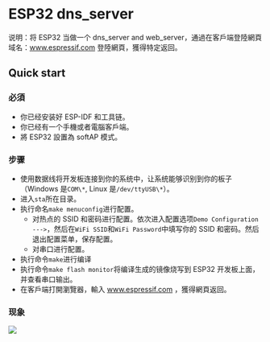 # ESP32 dns_server

说明：将 ESP32 当做一个 dns_server and web_server，通過在客戶端登陸網頁域名：www.espressif.com 登陸網頁，獲得特定返回。
## Quick start

### 必須

- 你已经安装好 ESP-IDF 和工具链。
- 你已经有一个手機或者電腦客戶端。
- 將 ESP32 設置為 softAP 模式。

### 步骤

- 使用数据线将开发板连接到你的系统中，让系统能够识别到你的板子（Windows 是`COM\*`, Linux 是`/dev/ttyUSB\*`）。
- 进入`sta`所在目录。
- 执行命名`make menuconfig`进行配置。
  - 对热点的 SSID 和密码进行配置。依次进入配置选项`Demo Configuration  --->`，然后在`WiFi SSID`和`WiFi Password`中填写你的 SSID 和密码。然后退出配置菜单，保存配置。
  - 对串口进行配置。
- 执行命令`make`进行编译
- 执行命令`make flash monitor`将编译生成的镜像烧写到 ESP32 开发板上面，并查看串口输出。
- 在客戶端打開瀏覽器，輸入 www.espressif.com ，獲得網頁返回。

### 现象

![](http://i.imgur.com/ED5kuKJ.jpg)

